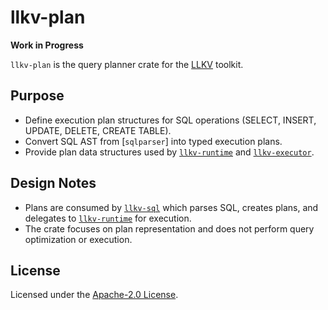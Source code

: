 # llkv-plan

**Work in Progress**

`llkv-plan` is the query planner crate for the [LLKV](https://github.com/jzombie/rust-llkv) toolkit.

## Purpose

- Define execution plan structures for SQL operations (SELECT, INSERT, UPDATE, DELETE, CREATE TABLE).
- Convert SQL AST from [`sqlparser`] into typed execution plans.
- Provide plan data structures used by [`llkv-runtime`](../llkv-runtime/) and [`llkv-executor`](../llkv-executor/).

## Design Notes

- Plans are consumed by [`llkv-sql`](../llkv-sql/) which parses SQL, creates plans, and delegates to [`llkv-runtime`](../llkv-runtime/) for execution.
- The crate focuses on plan representation and does not perform query optimization or execution.

## License

Licensed under the [Apache-2.0 License](../LICENSE).
